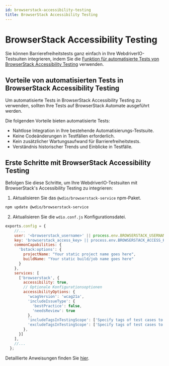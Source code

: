 ```yaml
---
id: browserstack-accessibility-testing
title: BrowserStack Accessibility Testing
---
```


# BrowserStack Accessibility Testing

Sie können Barrierefreiheitstests ganz einfach in Ihre WebdriverIO-Testsuiten integrieren, indem Sie die [Funktion für automatisierte Tests von BrowserStack Accessibility Testing](https://www.browserstack.com/docs/accessibility/automated-tests?utm_source=webdriverio\&utm_medium=partnered\&utm_campaign=documentation) verwenden.

## Vorteile von automatisierten Tests in BrowserStack Accessibility Testing

Um automatisierte Tests in BrowserStack Accessibility Testing zu verwenden, sollten Ihre Tests auf BrowserStack Automate ausgeführt werden.

Die folgenden Vorteile bieten automatisierte Tests:

- Nahtlose Integration in Ihre bestehende Automatisierungs-Testsuite.
- Keine Codeänderungen in Testfällen erforderlich.
- Kein zusätzlicher Wartungsaufwand für Barrierefreiheitstests.
- Verständnis historischer Trends und Einblicke in Testfälle.

## Erste Schritte mit BrowserStack Accessibility Testing

Befolgen Sie diese Schritte, um Ihre WebdriverIO-Testsuiten mit BrowserStack's Accessibility Testing zu integrieren:

1. Aktualisieren Sie das `@wdio/browserstack-service` npm-Paket.

```bash
npm update @wdio/browserstack-service
```

2. Aktualisieren Sie die `wdio.conf.js` Konfigurationsdatei.

```javascript
exports.config = {
    //...
    user: '<browserstack_username>' || process.env.BROWSERSTACK_USERNAME,
    key: 'browserstack_access_key> || process.env.BROWSERSTACK_ACCESS_KEY,
    commonCapabilities: {
      'bstack:options': {
        projectName: "Your static project name goes here",
        buildName: "Your static build/job name goes here"
      }
    },
    services: [
      ['browserstack', {
        accessibility: true,
        // Optionale Konfigurationsoptionen
        accessibilityOptions: {
          'wcagVersion': 'wcag21a',
          'includeIssueType': {
            'bestPractice': false,
            'needsReview': true
          },
          'includeTagsInTestingScope': ['Specify tags of test cases to be included'],
          'excludeTagsInTestingScope': ['Specify tags of test cases to be excluded']
        },
      }]
    ],
    //...
  };
```

Detaillierte Anweisungen finden Sie [hier](https://www.browserstack.com/docs/accessibility/automated-tests/get-started/webdriverio?utm_source=webdriverio\&utm_medium=partnered\&utm_campaign=documentation).
